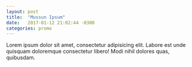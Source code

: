 ```yaml
---
layout: post
title:  "Mussun Ipsum"
date:   2017-01-12 21:02:44 -0300
categories: promo
---
```



Lorem ipsum dolor sit amet, consectetur adipisicing elit. Labore est unde
quisquam doloremque consectetur libero! Modi nihil dolores quas, quibusdam.
